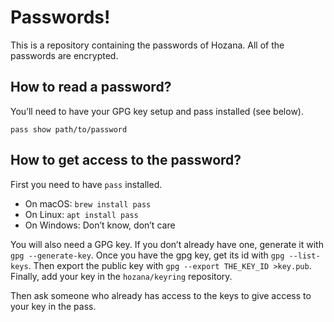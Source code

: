 # Passwords!

This is a repository containing the passwords of Hozana.
All of the passwords are encrypted.

## How to read a password?
You’ll need to have your GPG key setup and pass installed (see below).

```
pass show path/to/password
```

## How to get access to the password?
First you need to have `pass` installed.
- On macOS: `brew install pass`
- On Linux: `apt install pass`
- On Windows: Don’t know, don’t care

You will also need a GPG key. If you don’t already have one, generate it with `gpg --generate-key`.
Once you have the gpg key, get its id with `gpg --list-keys`. Then export the public key with
`gpg --export THE_KEY_ID >key.pub`. Finally, add your key in the `hozana/keyring` repository.

Then ask someone who already has access to the keys to give access to your key in the pass.
